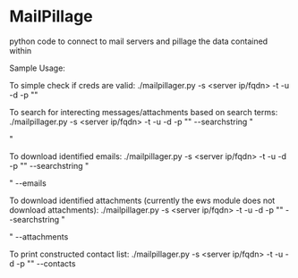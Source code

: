 # MailPillage
python code to connect to mail servers and pillage the data contained within

Sample Usage:

To simple check if creds are valid:
./mailpillager.py -s <server ip/fqdn> -t <server type> -u <username> -d <domain name> -p "<password>"

To search for interecting messages/attachments based on search terms:
./mailpillager.py -s <server ip/fqdn> -t <server type> -u <username> -d <domain name> -p "<password>" --searchstring "<search terms>"

To download identified emails:
./mailpillager.py -s <server ip/fqdn> -t <server type> -u <username> -d <domain name> -p "<password>" --searchstring "<search terms>" --emails

To download identified attachments (currently the ews module does not download attachments):
./mailpillager.py -s <server ip/fqdn> -t <server type> -u <username> -d <domain name> -p "<password>" --searchstring "<search terms>" --attachments

To print constructed contact list: 
./mailpillager.py -s <server ip/fqdn> -t <server type> -u <username> -d <domain name> -p "<password>" --contacts
